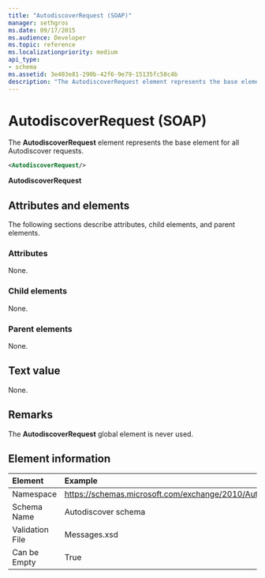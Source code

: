 ```yaml
---
title: "AutodiscoverRequest (SOAP)"
manager: sethgros
ms.date: 09/17/2015
ms.audience: Developer
ms.topic: reference
ms.localizationpriority: medium
api_type:
- schema
ms.assetid: 3e403e81-290b-42f6-9e79-15135fc58c4b
description: "The AutodiscoverRequest element represents the base element for all Autodiscover requests."
---
```


# AutodiscoverRequest (SOAP)

The **AutodiscoverRequest** element represents the base element for all Autodiscover requests. 
  
```XML
<AutodiscoverRequest/>
```

 **AutodiscoverRequest**
## Attributes and elements

The following sections describe attributes, child elements, and parent elements.
  
### Attributes

None.
  
### Child elements

None.
  
### Parent elements

None.
  
## Text value

None.
  
## Remarks

The **AutodiscoverRequest** global element is never used. 
  
## Element information

| Element | Example |
|:-----|:-----|
|Namespace  <br/> |https://schemas.microsoft.com/exchange/2010/Autodiscover  <br/> |
|Schema Name  <br/> |Autodiscover schema  <br/> |
|Validation File  <br/> |Messages.xsd  <br/> |
|Can be Empty  <br/> |True  <br/> |
   

